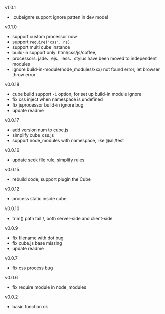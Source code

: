 v1.0.1
  * .cubeignre support ignore patten in dev model

v0.1.0
  * support custom processor now
  * support `require('css', ns);`
  * support multi cube instance
  * build-in support only: html/css/js/coffee,
  * processors: jade、ejs、less、stylus have been moved to independent modules
  * ignore build-in-module(node_modules/xxx) not found error, let browser throw error


v0.0.18
  * cube build support `-i` option, for set up build-in module ignore
  * fix css inject when namespace is undefined
  * fix jsprocessor build-in ignore bug
  * update readme

v0.0.17
  * add version num to cube.js
  * simplify cube_css.js
  * support node_modules with namespace, like @ali/test

v0.0.16
  * update seek file rule, simplify rules

v0.0.15
  * rebuild code, support plugin the Cube

v0.0.12
  * process static inside cube

v0.0.10
  * trim() path tail /, both server-side and client-side

v0.0.9
  * fix filename with dot bug
  * fix cube.js base missing
  * update readme

v0.0.7
  * fix css process bug

v0.0.6
  * fix require module in node_modules

v0.0.2
  * basic function ok